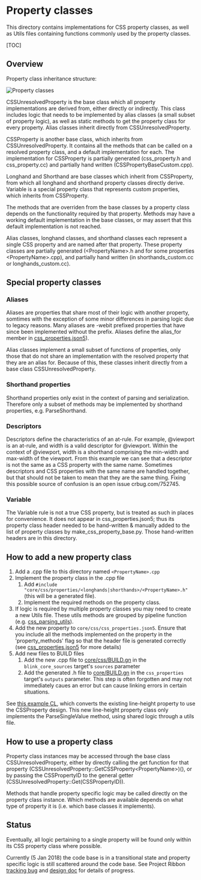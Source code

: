# Property classes

This directory contains implementations for CSS property classes, as well as
Utils files containing functions commonly used by the property classes.

[TOC]

## Overview

Property class inheritance structure:

![Property classes](https://image.ibb.co/i6P7HG/Property_class_inheritance.png)

CSSUnresolvedProperty is the base class which all property implementations are
derived from, either directly or indirectly. This class includes logic that
needs to be implemented by alias classes (a small subset of property logic), as
well as static methods to get the property class for every property. Alias
classes inherit directly from CSSUnresolvedProperty.

CSSProperty is another base class, which inherits from CSSUnresolvedProperty.
It contains all the methods that can be called on a resolved property class, and
a default implementation for each. The implementation for CSSProperty is
partially generated (css_property.h and css_property.cc) and partially hand
written (CSSPropertyBaseCustom.cpp).

Longhand and Shorthand are base classes which inherit from CSSProperty, from
which all longhand and shorthand property classes directly derive. Variable is a
special property class that represents custom properties, which inherits from
CSSProperty.

The methods that are overriden from the base classes by a property class depends
on the functionality required by that property. Methods may have a working
default implementation in the base classes, or may assert that this default
implementation is not reached.

Alias classes, longhand classes, and shorthand classes each represent a single
CSS property and are named after that property. These property classes are
partially generated (<PropertyName\>.h and for some properties
<PropertyName\>.cpp), and partially hand written (in shorthands_custom.cc or
longhands_custom.cc).


## Special property classes

### Aliases

Aliases are properties that share most of their logic with another property,
somtimes with the exception of some minor differences in parsing logic due to
legacy reasons. Many aliases are -webit prefixed properties that have since
been implemented without the prefix. Aliases define the alias_for member in
[css_properties.json5](https://cs.chromium.org/chromium/src/third_party/blink/renderer/core/css/css_properties.json5)).

Alias classes implement a small subset of functions of properties, only those
that do not share an implementation with the resolved property that they are an
alias for. Because of this, these classes inherit directly from a base class
CSSUnresolvedProperty.

### Shorthand properties

Shorthand properties only exist in the context of parsing and serialization.
Therefore only a subset of methods may be implemented by shorthand properties,
e.g. ParseShorthand.

### Descriptors

Descriptors define the characteristics of an at-rule. For example, @viewport is
an at-rule, and width is a valid descriptor for @viewport. Within the context of
@viewport, width is a shorthand comprising the min-width and max-width of the
viewport. From this example we can see that a descriptor is not the same as a
CSS property with the same name. Sometimes descriptors and CSS properties with
the same name are handled together, but that should not be taken to mean that
they are the same thing. Fixing this possible source of confusion is an open
issue crbug.com/752745.

### Variable

The Variable rule is not a true CSS property, but is treated
as such in places for convenience. It does not appear in css_properties.json5; thus
its property class header needed to be hand-written & manually added to the
list of property classes by make_css_property_base.py. Those hand-written
headers are in this directory.

## How to add a new property class

1.  Add a .cpp file to this directory named
    `<PropertyName>.cpp`
2.  Implement the property class in the .cpp file
    1.  Add `#include "core/css/properties/<longhands|shorthands>/<PropertyName>.h"`
        (this will be a generated file).
    2.  Implement the required methods on the property class.
3.  If logic is required by multiple property classes you may need to create a
    new Utils file. These utils methods are grouped by pipeline function (e.g.
    [css_parsing_utils](https://cs.chromium.org/chromium/src/third_party/blink/renderer/core/css/properties/css_parsing_utils.h)).
4.  Add the new property to `core/css/css_properties.json5`. Ensure that you
    include all the methods implemented on the property in the
    'property_methods' flag so that the header file is generated correctly (see
    [css_properties.json5](https://cs.chromium.org/chromium/src/third_party/blink/renderer/core/css/css_properties.json5)
    for more details)
5.  Add new files to BUILD files
    1.  Add the new .cpp file to
        [core/css/BUILD.gn](https://codesearch.chromium.org/chromium/src/third_party/blink/renderer/core/css/BUILD.gn)
        in the `blink_core_sources` target's `sources` parameter
    2.  Add the generated .h file to
        [core/BUILD.gn](https://codesearch.chromium.org/chromium/src/third_party/blink/renderer/core/BUILD.gn)
        in the `css_properties` target's `outputs` parameter. This step is often
        forgotten and may not immediately caues an error but can cause linking
        errors in certain situations.

See [this example CL](https://codereview.chromium.org/2735093005), which
converts the existing line-height property to use the CSSProperty design.
This new line-height property class only implements the ParseSingleValue method,
using shared logic through a utils file.

## How to use a property class

Property class instances may be accessed through the base class
CSSUnresolvedProperty, either by directly calling the get function for that
property
(CSSUnresolvedProperty::GetCSSProperty<PropertyName\>)(), or by passing the
CSSPropertyID to the general getter
(CSSUnresolvedProperty::Get(CSSPropertyID)).

Methods that handle property specific logic may be called directly on the
property class instance. Which methods are available depends on what type of
property it is (i.e. which base classes it implements).

## Status

Eventually, all logic pertaining to a single property will be found only
within its CSS property class where possible.

Currently (5 Jan 2018) the code base is in a transitional state and
property specific logic is still scattered around the code base. See Project
Ribbon
[tracking bug](https://bugs.chromium.org/p/chromium/issues/detail?id=545324) and
[design doc](https://docs.google.com/document/d/1ywjUTmnxF5FXlpUTuLpint0w4TdSsjJzdWJqmhNzlss/edit#heading=h.1ckibme4i78b)
for details of progress.
